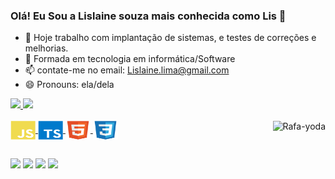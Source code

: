 ### Olá! Eu Sou a Lislaine souza mais conhecida como Lis 👋

- 🔭 Hoje trabalho com implantação de sistemas, e testes de correções e melhorias.
- 🌱 Formada em tecnologia em informática/Software
- 📫 contate-me no email: Lislaine.lima@gmail.com
- 😄 Pronouns: ela/dela

<div>
  <a href="https://github.com/Lislaine-souza">
  <img height="180em" src="https://github-readme-stats.vercel.app/api?username=Lislaine-souza&show_icons=true&theme=dracula&include_all_commits=true&count_private=true"/>
  <img height="180em" src="https://github-readme-stats.vercel.app/api/top-langs/?username=Lislaine-souza&layout=compact&langs_count=7&theme=dracula"/>
</div>

  <div style="display: inline_block"><br>
  <img align="center" alt="Lis-Js" height="30" width="40" src="https://raw.githubusercontent.com/devicons/devicon/master/icons/javascript/javascript-plain.svg">
  <img align="center" alt="Lis-Ts" height="30" width="40" src="https://raw.githubusercontent.com/devicons/devicon/master/icons/typescript/typescript-plain.svg">
  <img align="center" alt="Lis-HTML" height="30" width="40" src="https://raw.githubusercontent.com/devicons/devicon/master/icons/html5/html5-original.svg">
  <img align="center" alt="Lis-CSS" height="30" width="40" src="https://raw.githubusercontent.com/devicons/devicon/master/icons/css3/css3-original.svg">
  <img align="right" alt="Rafa-yoda" src="https://cdn.discordapp.com/attachments/795358919417397249/825430589581688872/hi.gif">   
</div>
  
  ##
  
 <div>
  <a href="https://instagram.com/lis._lila/" target="_blank"><img src="https://img.shields.io/badge/-Instagram-%23E4405F?style=for-the-badge&logo=instagram&logoColor=white" target="_blank"></a> 
    <a href="https://www.linkedin.com/in/lislaine-s-lima-929832215/" target="_blank"><img src="https://img.shields.io/badge/-LinkedIn-%230077B5?style=for-the-badge&logo=linkedin&logoColor=white" target="_blank"></a> 
   <a href = "mailto:Lislaine.lima@gmail.com"><img src="https://img.shields.io/badge/-Gmail-%23333?style=for-the-badge&logo=gmail&logoColor=white" target="_blank"></a>
   <a href="https://discord.gg/Lis#8438" target="_blank"><img src="https://img.shields.io/badge/Discord-7289DA?style=for-the-badge&logo=discord&logoColor=white" target="_blank"></a>
 </div>
